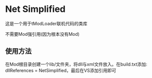 # Net Simplified
这是一个用于tModLoader联机代码的类库

不需要Mod强引用(因为根本没有Mod)

## 使用方法
在Mod根目录创建一个lib/文件夹，将dll与xml文件放入。在build.txt添加: dllReferences = NetSimplified，最后在VS添加引用即可
